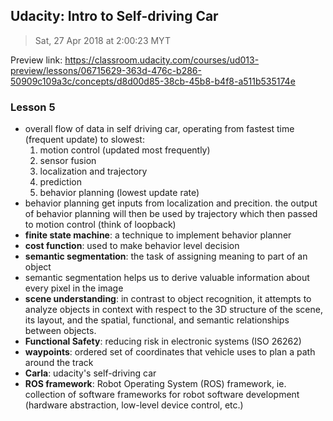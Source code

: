 ## Udacity: Intro to Self-driving Car
> Sat, 27 Apr 2018 at 2:00:23 MYT

Preview link: https://classroom.udacity.com/courses/ud013-preview/lessons/06715629-363d-476c-b286-50909c109a3c/concepts/d8d00d85-38cb-45b8-b4f8-a511b535174e

### Lesson 5

- overall flow of data in self driving car, operating from fastest time (frequent update) to slowest:
    1. motion control (updated most frequently)
    2. sensor fusion
    3. localization and trajectory
    4. prediction
    5. behavior planning (lowest update rate)
- behavior planning get inputs from localization and precition. the output of behavior planning will then be used by trajectory which then passed to motion control (think of loopback)
- **finite state machine**: a technique to implement behavior planner 
- **cost function**: used to make behavior level decision
- **semantic segmentation**: the task of assigning meaning to part of an object
- semantic segmentation helps us to derive valuable information about every pixel in the image
- **scene understanding**: in contrast to object recognition, it attempts to analyze objects in context with respect to the 3D structure of the scene, its layout, and the spatial, functional, and semantic relationships between objects.
- **Functional Safety**: reducing risk in electronic systems (ISO 26262)
- **waypoints**: ordered set of coordinates that vehicle uses to plan a path around the track
- **Carla**: udacity's self-driving car
- **ROS framework**: Robot Operating System (ROS) framework, ie. collection of software frameworks for robot software development (hardware abstraction, low-level device control, etc.)
